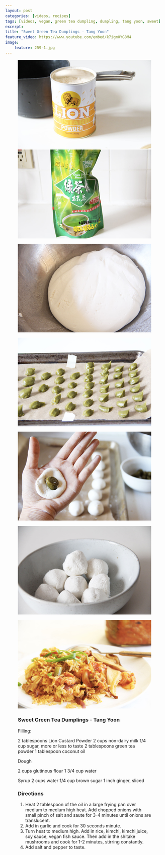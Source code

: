 ```yaml
---
layout: post
categories: [videos, recipes]
tags: [videos, vegan, green tea dumpling, dumpling, tang yoon, sweet]
excerpt: 
title: "Sweet Green Tea Dumplings - Tang Yoon"
feature_video: https://www.youtube.com/embed/k7igmOYG8M4
image:
    feature: 259-1.jpg
---
```


<figure class="half">
<img src="/images/259-3.jpg">
<img src="/images/259-4.jpg">
</figure>

<figure>
    <img src="/images/259-5.jpg">
</figure> 

<figure>
    <img src="/images/259-2.jpg">
</figure> 

<figure>
    <img src="/images/259-6.jpg">
</figure> 


<figure>
    <img src="/images/259-7.jpg">
</figure> 


<figure>
    <img src="/images/258-1.jpg">
</figure> 



<figure class="ingredients" markdown="1">

### Sweet Green Tea Dumplings - Tang Yoon

Filling:

2 tablespoons Lion Custard Powder
2 cups non-dairy milk
1/4 cup sugar, more or less to taste
2 tablespoons green tea powder 
1 tablespoon coconut oil

Dough

2 cups glutinous flour
1 3/4 cup water

Syrup
2 cups water
1/4 cup brown sugar
1 inch ginger, sliced
</figure>


<figure class="directions" markdown="1">

### Directions

1. Heat 2 tablespoon of the oil in a large frying pan over medium to medium high heat.  Add chopped onions with small pinch of salt and saute for 3-4 minutes until onions are translucent.  
2. Add in garlic and cook for 30 seconds minute. 
3. Turn heat to medium high. Add in rice, kimchi, kimchi juice, soy sauce, vegan fish sauce.  Then add in the shitake mushrooms and cook for 1-2 minutes, stirring constantly.
4. Add salt and pepper to taste.  

</figure>
